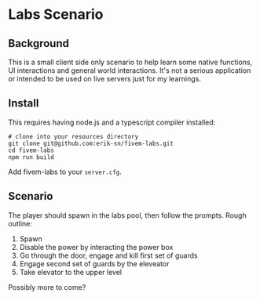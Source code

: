 # Labs Scenario

## Background

This is a small client side only scenario to help learn some native functions, UI interactions and general world interactions. It's not a serious application or intended to be used on live servers just for my learnings.

## Install

This requires having node.js and a typescript compiler installed:

```
# clone into your resources directory
git clone git@github.com:erik-sn/fivem-labs.git
cd fivem-labs
npm run build
```

Add fivem-labs to your `server.cfg`.

## Scenario

The player should spawn in the labs pool, then follow the prompts. Rough outline:

1. Spawn
1. Disable the power by interacting the power box
1. Go through the door, engage and kill first set of guards
1. Engage second set of guards by the eleveator
1. Take elevator to the upper level

Possibly more to come?